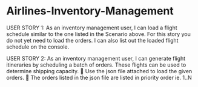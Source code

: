 # Airlines-Inventory-Management

USER STORY 1:
As an inventory management user, I can load a flight schedule similar to the one listed in the Scenario above. For
this story you do not yet need to load the orders. I can also list out the loaded flight schedule on the console.

USER STORY 2:
As an inventory management user, I can generate flight itineraries by scheduling a batch of orders. These flights
can be used to determine shipping capacity.
 Use the json file attached to load the given orders.
 The orders listed in the json file are listed in priority order ie. 1..N
